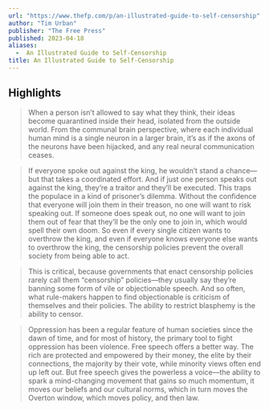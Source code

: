 ```yaml
---
url: "https://www.thefp.com/p/an-illustrated-guide-to-self-censorship"
author: "Tim Urban"
publisher: "The Free Press"
published: 2023-04-18
aliases:
  -  An Illustrated Guide to Self-Censorship
title: An Illustrated Guide to Self-Censorship
---
```


## Highlights
> When a person isn’t allowed to say what they think, their ideas become quarantined inside their head, isolated from the outside world. From the communal brain perspective, where each individual human mind is a single neuron in a larger brain, it’s as if the axons of the neurons have been hijacked, and any real neural communication ceases.

> If everyone spoke out against the king, he wouldn’t stand a chance—but that takes a coordinated effort. And if just one person speaks out against the king, they’re a traitor and they’ll be executed. This traps the populace in a kind of prisoner’s dilemma. Without the confidence that everyone will join them in their treason, no one will want to risk speaking out. If someone does speak out, no one will want to join them out of fear that they’ll be the only one to join in, which would spell their own doom. So even if every single citizen wants to overthrow the king, and even if everyone knows everyone else wants to overthrow the king, the censorship policies prevent the overall society from being able to act.

> This is critical, because governments that enact censorship policies rarely call them “censorship” policies—they usually say they’re banning some form of vile or objectionable speech. And so often, what rule-makers happen to find objectionable is criticism of themselves and their policies. The ability to restrict blasphemy is the ability to censor.

> Oppression has been a regular feature of human societies since the dawn of time, and for most of history, the primary tool to fight oppression has been violence. Free speech offers a better way. The rich are protected and empowered by their money, the elite by their connections, the majority by their vote, while minority views often end up left out. But free speech gives the powerless a voice—the ability to spark a mind-changing movement that gains so much momentum, it moves our beliefs and our cultural norms, which in turn moves the Overton window, which moves policy, and then law.

